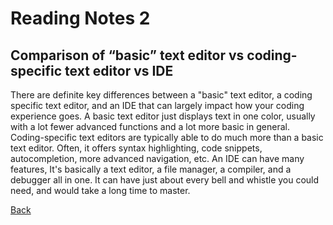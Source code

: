 # Reading Notes 2

## Comparison of “basic” text editor vs coding-specific text editor vs IDE

There are definite key differences between a "basic" text editor, a coding specific text editor, and an IDE that can largely impact how your coding experience goes.
A basic text editor just displays text in one color, usually with a lot fewer advanced functions and a lot more basic in general.
Coding-specific text editors are typically able to do much more than a basic text editor. Often, it offers syntax highlighting, code snippets, autocompletion, more advanced navigation, etc.
An IDE can have many features, It's basically a text editor, a file manager, a compiler, and a debugger all in one. It can have just about every bell and whistle you could need, and would take a long time to master.

[Back](https://dylanmunson.github.io/reading-notes/)
